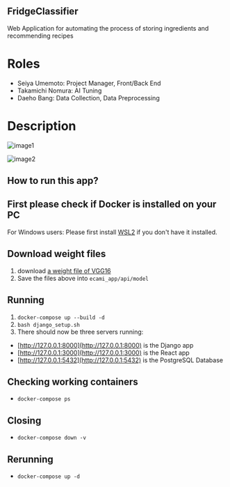 ## FridgeClassifier
Web Application for automating the process of storing ingredients and recommending recipes

# Roles
- Seiya Umemoto: Project Manager, Front/Back End
- Takamichi Nomura: AI Tuning
- Daeho Bang: Data Collection, Data Preprocessing

# Description
![image1](https://github.com/Seiya-Umemoto/FridgeClassifier/blob/master/readme/smartrg1.jpg)

![image2](https://github.com/Seiya-Umemoto/FridgeClassifier/blob/master/readme/smartrg2.jpg)

## How to run this app?
## First please check if Docker is installed on your PC
For Windows users:
Please first install [WSL2](https://docs.microsoft.com/en-us/windows/wsl/install-win10) if you don't have it installed.


## Download weight files
1. download [a weight file of VGG16](https://sunmoonackr-my.sharepoint.com/:u:/g/personal/seiyau77_sunmoon_ac_kr/Ea4K_0F4JR9OqOMhpIh-h7MBW2RtoMGYYwgQdnwkOYmong?e=yz5jn5)
1. Save the files above into `ecami_app/api/model`

## Running

1. `docker-compose up --build -d`
1. `bash django_setup.sh`
1. There should now be three servers running:
  - [http://127.0.0.1:8000](http://127.0.0.1:8000) is the Django app
  - [http://127.0.0.1:3000](http://127.0.0.1:3000) is the React app
  - [http://127.0.0.1:5432](http://127.0.0.1:5432) is the PostgreSQL Database

## Checking working containers
  - `docker-compose ps`

## Closing
  - `docker-compose down -v`

## Rerunning
  - `docker-compose up -d`
